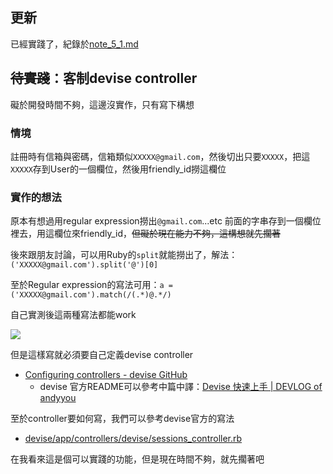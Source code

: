 ## 更新

已經實踐了，紀錄於[note_5_1.md](../../Dev_Notes/note_5_1.md)


## ~~待實踐~~：客制devise controller

礙於開發時間不夠，這邊沒實作，只有寫下構想

### 情境

註冊時有信箱與密碼，信箱類似`XXXXX@gmail.com`，然後切出只要`XXXXX`，把這`XXXXX`存到User的一個欄位，然後用friendly_id撈這欄位

### 實作的想法

原本有想過用regular expression撈出`@gmail.com`...etc 前面的字串存到一個欄位裡去，用這欄位來friendly_id，~~但礙於現在能力不夠，這構想就先擱著~~

後來跟朋友討論，可以用Ruby的`split`就能撈出了，解法：`('XXXXX@gmail.com').split('@')[0]`

至於Regular expression的寫法可用：`a = ('XXXXX@gmail.com').match(/(.*)@.*/)`

自己實測後這兩種寫法都能work

![](../img/get_mail_account.png)

但是這樣寫就必須要自己定義devise controller
- [Configuring controllers - devise GitHub](https://github.com/plataformatec/devise#configuring-controllers)
  - devise 官方README可以參考中篇中譯：[Devise 快速上手 | DEVLOG of andyyou](http://andyyou.github.io/2015/04/04/devise/)

至於controller要如何寫，我們可以參考devise官方的寫法
- [devise/app/controllers/devise/sessions_controller.rb](https://github.com/plataformatec/devise/blob/master/app/controllers/devise/sessions_controller.rb)

在我看來這是個可以實踐的功能，但是現在時間不夠，就先擱著吧
